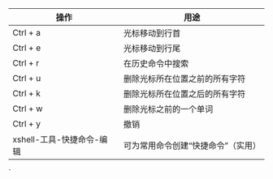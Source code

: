 | 操作               | 用途                               |
| ------------------ | ---------------------------------- |
| Ctrl + a           | 光标移动到行首                     |
| Ctrl + e           | 光标移动到行尾                     |
| Ctrl + r           | 在历史命令中搜索                   |
| Ctrl + u           | 删除光标所在位置之前的所有字符     |
| Ctrl + k           | 删除光标所在位置之后的所有字符     |
| Ctrl + w           | 删除光标之前的一个单词             |
| Ctrl + y           | 撤销             |
| xshell-工具-快捷命令-编辑 | 可为常用命令创建“快捷命令”（实用） |
`
